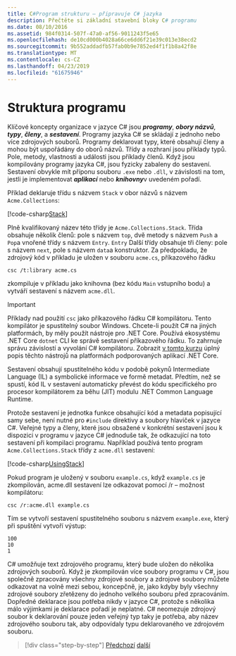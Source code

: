 ```yaml
---
title: C#Program strukturu – připravuje C# jazyka
description: Přečtěte si základní stavební bloky C# programu
ms.date: 08/10/2016
ms.assetid: 984f0314-507f-47a0-af56-9011243f5e65
ms.openlocfilehash: de10cd000b4028a66ce6dd6f21e39c013e38ecd2
ms.sourcegitcommit: 9b552addadfb57fab0b9e7852ed4f1f1b8a42f8e
ms.translationtype: MT
ms.contentlocale: cs-CZ
ms.lasthandoff: 04/23/2019
ms.locfileid: "61675946"
---
```

# <a name="program-structure"></a>Struktura programu

Klíčové koncepty organizace v jazyce C# jsou ***programy***, ***obory názvů***, ***typy***, ***členy***, a ***sestavení***. Programy jazyka C# se skládají z jednoho nebo více zdrojových souborů. Programy deklarovat typy, které obsahují členy a mohou být uspořádány do oborů názvů. Třídy a rozhraní jsou příklady typů. Pole, metody, vlastnosti a události jsou příklady členů. Když jsou kompilovány programy jazyka C#, jsou fyzicky zabaleny do sestavení. Sestavení obvykle mít příponu souboru `.exe` nebo `.dll`, v závislosti na tom, jestli je implementovat ***aplikací*** nebo ***knihovny***v uvedeném pořadí.

Příklad deklaruje třídu s názvem `Stack` v obor názvů s názvem `Acme.Collections`:

[!code-csharp[Stack](../../../samples/snippets/csharp/tour/program-structure/program.cs#L1-L34)]

Plně kvalifikovaný název této třídy je `Acme.Collections.Stack`. Třída obsahuje několik členů: pole s názvem `top`, dvě metody s názvem `Push` a `Pop`a vnořené třídy s názvem `Entry`. `Entry` Další třídy obsahuje tři členy: pole s názvem `next`, pole s názvem `data`a konstruktor. Za předpokladu, že zdrojový kód v příkladu je uložen v souboru `acme.cs`, příkazového řádku

```
csc /t:library acme.cs
```

zkompiluje v příkladu jako knihovna (bez kódu `Main` vstupního bodu) a vytváří sestavení s názvem `acme.dll`.

> [!IMPORTANT]
> Příklady nad použití `csc` jako příkazového řádku C# kompilátoru. Tento kompilátor je spustitelný soubor Windows. Chcete-li použít C# na jiných platformách, by měly použít nástroje pro .NET Core. Používá ekosystému .NET Core `dotnet` CLI ke správě sestavení příkazového řádku. To zahrnuje správu závislostí a vyvolání C# kompilátoru. Zobrazit [v tomto kurzu](../../core/tutorials/using-with-xplat-cli.md) úplný popis těchto nástrojů na platformách podporovaných aplikací .NET Core.

Sestavení obsahují spustitelného kódu v podobě pokynů Intermediate Language (IL) a symbolické informace ve formě metadat. Předtím, než se spustí, kód IL v sestavení automaticky převést do kódu specifického pro procesor kompilátorem za běhu (JIT) modulu .NET Common Language Runtime.

Protože sestavení je jednotka funkce obsahující kód a metadata popisující samy sebe, není nutné pro `#include` direktivy a soubory hlaviček v jazyce C#. Veřejné typy a členy, které jsou obsažené v konkrétní sestavení jsou k dispozici v programu v jazyce C# jednoduše tak, že odkazující na toto sestavení při kompilaci programu. Například používá tento program `Acme.Collections.Stack` třídy z `acme.dll` sestavení:

[!code-csharp[UsingStack](../../../samples/snippets/csharp/tour/program-structure/Program.cs#L38-L52)]

Pokud program je uložený v souboru `example.cs`, když `example.cs` je zkompilován, acme.dll sestavení lze odkazovat pomocí /r – možnost kompilátoru:

```
csc /r:acme.dll example.cs
```

Tím se vytvoří sestavení spustitelného souboru s názvem `example.exe`, který při spuštění vytvoří výstup:

```
100
10
1
```

C# umožňuje text zdrojového programu, který bude uložen do několika zdrojových souborů. Když je zkompilován více soubory programu v C#, jsou společně zpracovány všechny zdrojové soubory a zdrojové soubory můžete odkazovat na volně mezi sebou, koncepčně, je, jako kdyby byly všechny zdrojové soubory zřetězeny do jednoho velkého souboru před zpracováním. Dopředné deklarace jsou potřeba nikdy v jazyce C#, protože s několika málo výjimkami je deklarace pořadí je neplatné. C# neomezuje zdrojový soubor k deklarování pouze jeden veřejný typ taky je potřeba, aby název zdrojového souboru tak, aby odpovídaly typu deklarovaného ve zdrojovém souboru.

>[!div class="step-by-step"]
>[Předchozí](index.md)
>[další](types-and-variables.md)